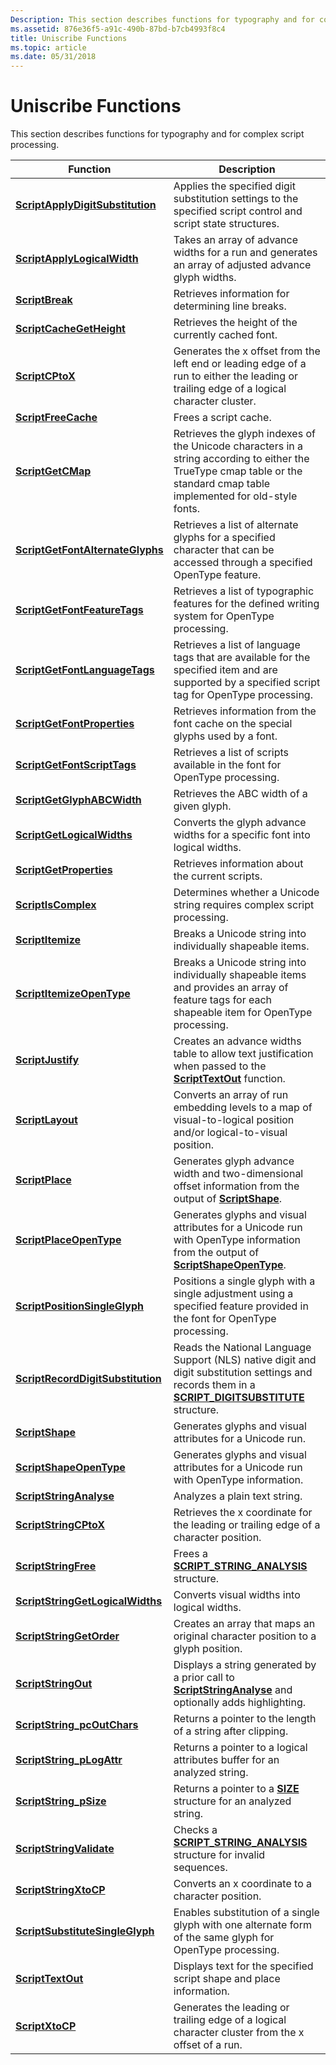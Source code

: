 ```yaml
---
Description: This section describes functions for typography and for complex script processing.
ms.assetid: 876e36f5-a91c-490b-87bd-b7cb4993f8c4
title: Uniscribe Functions
ms.topic: article
ms.date: 05/31/2018
---
```


# Uniscribe Functions

This section describes functions for typography and for complex script processing.



| Function                                                               | Description                                                                                                                                                                       |
|------------------------------------------------------------------------|-----------------------------------------------------------------------------------------------------------------------------------------------------------------------------------|
| [**ScriptApplyDigitSubstitution**](/windows/desktop/api/Usp10/nf-usp10-scriptapplydigitsubstitution)   | Applies the specified digit substitution settings to the specified script control and script state structures.                                                                    |
| [**ScriptApplyLogicalWidth**](/windows/desktop/api/Usp10/nf-usp10-scriptapplylogicalwidth)             | Takes an array of advance widths for a run and generates an array of adjusted advance glyph widths.                                                                               |
| [**ScriptBreak**](/windows/desktop/api/Usp10/nf-usp10-scriptbreak)                                     | Retrieves information for determining line breaks.                                                                                                                                |
| [**ScriptCacheGetHeight**](/windows/desktop/api/Usp10/nf-usp10-scriptcachegetheight)                   | Retrieves the height of the currently cached font.                                                                                                                                |
| [**ScriptCPtoX**](/windows/desktop/api/Usp10/nf-usp10-scriptcptox)                                     | Generates the x offset from the left end or leading edge of a run to either the leading or trailing edge of a logical character cluster.                                          |
| [**ScriptFreeCache**](/windows/desktop/api/Usp10/nf-usp10-scriptfreecache)                             | Frees a script cache.                                                                                                                                                             |
| [**ScriptGetCMap**](/windows/desktop/api/Usp10/nf-usp10-scriptgetcmap)                                 | Retrieves the glyph indexes of the Unicode characters in a string according to either the TrueType cmap table or the standard cmap table implemented for old-style fonts.         |
| [**ScriptGetFontAlternateGlyphs**](/windows/desktop/api/Usp10/nf-usp10-scriptgetfontalternateglyphs)   | Retrieves a list of alternate glyphs for a specified character that can be accessed through a specified OpenType feature.                                                         |
| [**ScriptGetFontFeatureTags**](/windows/desktop/api/Usp10/nf-usp10-scriptgetfontfeaturetags)           | Retrieves a list of typographic features for the defined writing system for OpenType processing.                                                                                  |
| [**ScriptGetFontLanguageTags**](/windows/desktop/api/Usp10/nf-usp10-scriptgetfontlanguagetags)         | Retrieves a list of language tags that are available for the specified item and are supported by a specified script tag for OpenType processing.                                  |
| [**ScriptGetFontProperties**](/windows/desktop/api/Usp10/nf-usp10-scriptgetfontproperties)             | Retrieves information from the font cache on the special glyphs used by a font.                                                                                                   |
| [**ScriptGetFontScriptTags**](/windows/desktop/api/Usp10/nf-usp10-scriptgetfontscripttags)             | Retrieves a list of scripts available in the font for OpenType processing.                                                                                                        |
| [**ScriptGetGlyphABCWidth**](/windows/desktop/api/Usp10/nf-usp10-scriptgetglyphabcwidth)               | Retrieves the ABC width of a given glyph.                                                                                                                                         |
| [**ScriptGetLogicalWidths**](/windows/desktop/api/Usp10/nf-usp10-scriptgetlogicalwidths)               | Converts the glyph advance widths for a specific font into logical widths.                                                                                                        |
| [**ScriptGetProperties**](/windows/desktop/api/Usp10/nf-usp10-scriptgetproperties)                     | Retrieves information about the current scripts.                                                                                                                                  |
| [**ScriptIsComplex**](/windows/desktop/api/Usp10/nf-usp10-scriptiscomplex)                             | Determines whether a Unicode string requires complex script processing.                                                                                                           |
| [**ScriptItemize**](/windows/desktop/api/Usp10/nf-usp10-scriptitemize)                                 | Breaks a Unicode string into individually shapeable items.                                                                                                                        |
| [**ScriptItemizeOpenType**](/windows/desktop/api/usp10/nf-usp10-scriptitemizeopentype)                 | Breaks a Unicode string into individually shapeable items and provides an array of feature tags for each shapeable item for OpenType processing.                                  |
| [**ScriptJustify**](/windows/desktop/api/Usp10/nf-usp10-scriptjustify)                                 | Creates an advance widths table to allow text justification when passed to the [**ScriptTextOut**](/windows/desktop/api/Usp10/nf-usp10-scripttextout) function.                                                   |
| [**ScriptLayout**](/windows/desktop/api/Usp10/nf-usp10-scriptlayout)                                   | Converts an array of run embedding levels to a map of visual-to-logical position and/or logical-to-visual position.                                                               |
| [**ScriptPlace**](/windows/desktop/api/Usp10/nf-usp10-scriptplace)                                     | Generates glyph advance width and two-dimensional offset information from the output of [**ScriptShape**](/windows/desktop/api/Usp10/nf-usp10-scriptshape).                                                       |
| [**ScriptPlaceOpenType**](/windows/desktop/api/Usp10/nf-usp10-scriptplaceopentype)                     | Generates glyphs and visual attributes for a Unicode run with OpenType information from the output of [**ScriptShapeOpenType**](/windows/desktop/api/Usp10/nf-usp10-scriptshapeopentype).                         |
| [**ScriptPositionSingleGlyph**](/windows/desktop/api/Usp10/nf-usp10-scriptpositionsingleglyph)         | Positions a single glyph with a single adjustment using a specified feature provided in the font for OpenType processing.                                                         |
| [**ScriptRecordDigitSubstitution**](/windows/desktop/api/Usp10/nf-usp10-scriptrecorddigitsubstitution) | Reads the National Language Support (NLS) native digit and digit substitution settings and records them in a [**SCRIPT\_DIGITSUBSTITUTE**](/windows/desktop/api/Usp10/ns-usp10-tag_script_digitsubstitute) structure. |
| [**ScriptShape**](/windows/desktop/api/Usp10/nf-usp10-scriptshape)                                     | Generates glyphs and visual attributes for a Unicode run.                                                                                                                         |
| [**ScriptShapeOpenType**](/windows/desktop/api/Usp10/nf-usp10-scriptshapeopentype)                     | Generates glyphs and visual attributes for a Unicode run with OpenType information.                                                                                               |
| [**ScriptStringAnalyse**](/windows/desktop/api/Usp10/nf-usp10-scriptstringanalyse)                     | Analyzes a plain text string.                                                                                                                                                     |
| [**ScriptStringCPtoX**](/windows/desktop/api/Usp10/nf-usp10-scriptstringcptox)                         | Retrieves the x coordinate for the leading or trailing edge of a character position.                                                                                              |
| [**ScriptStringFree**](/windows/desktop/api/Usp10/nf-usp10-scriptstringfree)                           | Frees a [**SCRIPT\_STRING\_ANALYSIS**](script-string-analysis.md) structure.                                                                                                     |
| [**ScriptStringGetLogicalWidths**](/windows/desktop/api/Usp10/nf-usp10-scriptstringgetlogicalwidths)   | Converts visual widths into logical widths.                                                                                                                                       |
| [**ScriptStringGetOrder**](/windows/desktop/api/Usp10/nf-usp10-scriptstringgetorder)                   | Creates an array that maps an original character position to a glyph position.                                                                                                    |
| [**ScriptStringOut**](/windows/desktop/api/Usp10/nf-usp10-scriptstringout)                             | Displays a string generated by a prior call to [**ScriptStringAnalyse**](/windows/desktop/api/Usp10/nf-usp10-scriptstringanalyse) and optionally adds highlighting.                                               |
| [**ScriptString\_pcOutChars**](/windows/desktop/api/Usp10/nf-usp10-scriptstring_pcoutchars)            | Returns a pointer to the length of a string after clipping.                                                                                                                       |
| [**ScriptString\_pLogAttr**](/windows/desktop/api/Usp10/nf-usp10-scriptstring_plogattr)                | Returns a pointer to a logical attributes buffer for an analyzed string.                                                                                                          |
| [**ScriptString\_pSize**](/windows/desktop/api/Usp10/nf-usp10-scriptstring_psize)                      | Returns a pointer to a [**SIZE**](https://msdn.microsoft.com/en-us/library/Dd145106(v=VS.85).aspx) structure for an analyzed string.                                                                                                     |
| [**ScriptStringValidate**](/windows/desktop/api/Usp10/nf-usp10-scriptstringvalidate)                   | Checks a [**SCRIPT\_STRING\_ANALYSIS**](script-string-analysis.md) structure for invalid sequences.                                                                              |
| [**ScriptStringXtoCP**](/windows/desktop/api/Usp10/nf-usp10-scriptstringxtocp)                         | Converts an x coordinate to a character position.                                                                                                                                 |
| [**ScriptSubstituteSingleGlyph**](/windows/desktop/api/Usp10/nf-usp10-scriptsubstitutesingleglyph)     | Enables substitution of a single glyph with one alternate form of the same glyph for OpenType processing.                                                                         |
| [**ScriptTextOut**](/windows/desktop/api/Usp10/nf-usp10-scripttextout)                                 | Displays text for the specified script shape and place information.                                                                                                               |
| [**ScriptXtoCP**](/windows/desktop/api/Usp10/nf-usp10-scriptxtocp)                                     | Generates the leading or trailing edge of a logical character cluster from the x offset of a run.                                                                                 |



 

 

 



